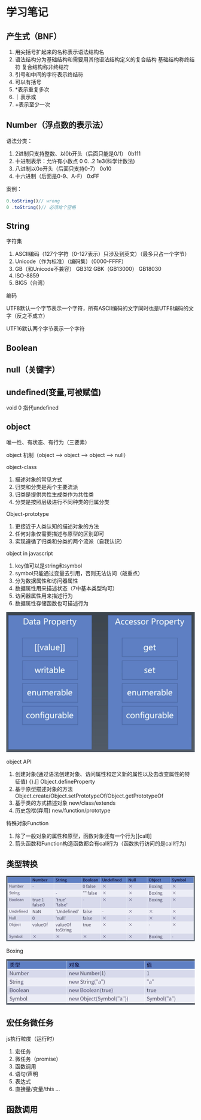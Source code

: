# 学习笔记

## 产生式（BNF）

1. 用尖括号扩起来的名称表示语法结构名
2. 语法结构分为基础结构和需要用其他语法结构定义的复合结构
    基础结构称终结符
    复合结构称非终结符
3. 引号和中间的字符表示终结符
4. 可以有括号
5. *表示重复多次
6. ｜表示或
7. +表示至少一次

## Number（浮点数的表示法）

语法分类：

1. 2进制只支持整数、以0b开头（后面只能是0/1）
    0b111
2. 十进制表示：允许有小数点
    0
    0.
    .2
    1e3(科学计数法)
3. 八进制以0o开头（后面只支持0-7）
    0o10
4. 十六进制（后面是0-9、A-F）
    0xFF

案例：

```js
0.toString()// wrong
0 .toString()// 必须给个空格
```

## String

字符集

1. ASCII编码（127个字符（0-127表示）只涉及到英文）（最多只占一个字节）
2. Unicode（作为标准）（编码集）（0000-FFFF）
3. GB（和Unicode不兼容）
    GB312
    GBK（GB13000）
    GB18030
4. ISO-8859
5. BIG5（台湾）

编码

UTF8默认一个字节表示一个字符，所有ASCII编码的文字同时也是UTF8编码的文字（反之不成立）

UTF16默认两个字节表示一个字符

## Boolean

## null（关键字）

## undefined(变量,可被赋值)

void 0 指代undefined

## object

唯一性、有状态、有行为（三要素）

object 机制（object --> object --> object --> null）

object-class

1. 描述对象的常见方式
2. 归类和分类是两个主要流派
3. 归类是提供共性生成类作为共性类
4. 分类是按照层级进行不同种类的归属分类

Object-prototype

1. 更接近于人类认知的描述对象的方法
2. 任何对象仅需要描述与原型的区别即可
3. 实现遵循了归类和分类的两个流派（自我认识）

object in javascript

1. key值可以是string和symbol
2. symbol只能通过变量去引用，否则无法访问（敲重点）
3. 分为数据属性和访问器属性
4. 数据属性用来描述状态（7中基本类型均可）
5. 访问器属性用来描述行为
6. 数据属性存储函数也可描述行为

![avatar](public/object.png)

object API

1. 创建对象(通过语法创建对象、访问属性和定义新的属性以及去改变属性的特征值)
    {}.[]  Object.defineProperty
2. 基于原型描述对象的方法
    Object.create/Object.setPrototypeOf/Object.getPrototypeOf
3. 基于类的方式描述对象
    new/class/extends
4. 历史包袱(弃用)
    new/function/prototype

特殊对象Function

1. 除了一般对象的属性和原型，函数对象还有一个行为[[call]]
2. 箭头函数和Function构造函数都会有call行为（函数执行访问的是call行为）

## 类型转换

![avatar](public/type-conversion.png)

Boxing

![avatar](public/boxing.png)

## 宏任务微任务

js执行粒度（运行时）

1. 宏任务
2. 微任务（promise）
3. 函数调用
4. 语句/声明
5. 表达式
6. 直接量/变量/this ...

## 函数调用

